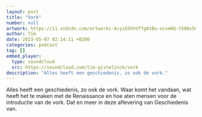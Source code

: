 ```yaml
---
layout: post
title: "Vork"
number: null
artwork: https://i1.sndcdn.com/artworks-AcyiG5hhVf7gAtBu-ovsm6Q-t500x500.jpg
author: Tim
date: 2023-05-07 02:14:11 +0200
categories: podcast
tag: []
embed_player:
  type: soundcloud
  src: https://soundcloud.com/tim-gistelinck/vork
description: "Alles heeft een geschiedenis, zo ook de vork."
---
```

Alles heeft een geschiedenis, zo ook de vork. Waar komt het vandaan, wat heeft het te maken met de Renaissance en hoe aten mensen voor de introductie van de vork. Dat en meer in deze aflevering van Geschiedenis van.